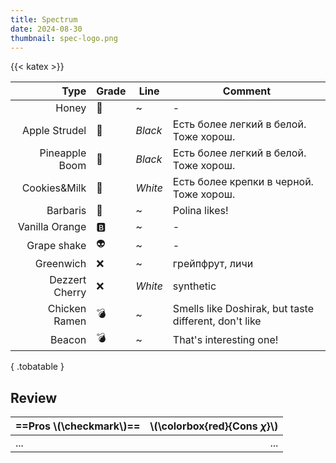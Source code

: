 ```yaml
---
title: Spectrum
date: 2024-08-30    
thumbnail: spec-logo.png
---
```


{{< katex >}}

|           Type | Grade | Line    | Comment                                               |
| -------------: | ----- | ------- | ----------------------------------------------------- |
|          Honey | 👑     | ~       | -                                                     |
|  Apple Strudel | 👑     | _Black_ | Есть более легкий в белой. Тоже хорош.                |
| Pineapple Boom | 👑     | _Black_ | Есть более легкий в белой. Тоже хорош.                |
|   Cookies&Milk | 👑     | _White_ | Есть более крепки в черной. Тоже хорош.               |
|       Barbaris | 👑     | ~       | Polina likes!                                         |
| Vanilla Orange | 🅱️     | ~       | -                                                     |
|    Grape shake | 👽     | ~       | -                                                     |
|      Greenwich | ❌     | ~       | грейпфрут, личи                                       |
| Dezzert Cherry | ❌     | _White_ | synthetic                                             |
|  Chicken Ramen | 💣     | ~       | Smells like Doshirak, but taste different, don't like |
|         Beacon | 💣     | ~       | That's interesting one!                               |
{ .tobatable }

## Review

| ==Pros \\(\checkmark\\)== | \\(\colorbox{red}{Cons $\chi$}\\) |
| :------------------------ | --------------------------------: |
| ...                       |                               ... |
